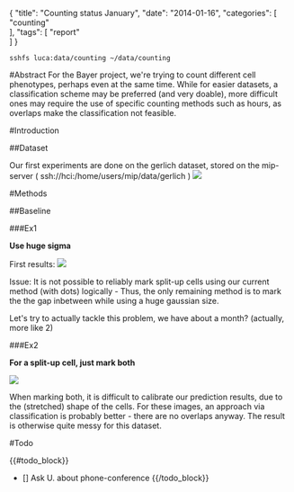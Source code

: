 {
  "title": "Counting status January",
  "date": "2014-01-16",
  "categories": [
 "counting"   
  ],
  "tags": [
  "report"  
  ]
}


``sshfs luca:data/counting ~/data/counting``

#Abstract
For the Bayer project, we're trying to count different cell phenotypes, perhaps even at the same time.
While for easier datasets, a classification scheme may be preferred (and very doable), more difficult ones may require
the use of specific counting methods such as hours, as overlaps make the classification not feasible.

#Introduction

##Dataset

Our first experiments are done on the gerlich dataset, stored on the mip-server ( ssh://hci:/home/users/mip/data/gerlich )
![]({{urls.media}}/counting/results/gerlich.jpg)




#Methods

##Baseline

###Ex1

**Use huge sigma**

First results:
![]({{urls.media}}/counting/results/gerlich1.png)

Issue: It is not possible to reliably mark split-up cells using our current
method (with dots) logically - Thus, the only remaining method is to mark the
the gap inbetween while using a huge gaussian size.

Let's try to actually tackle this problem, we have about a month? (actually, more like 2)



###Ex2

**For a split-up cell, just mark both**

![]({{urls.media}}/counting/results/gerlich2.png)

When marking both, it is difficult to calibrate our prediction results, due to the (stretched) shape of the cells.
For these images, an approach via classification is probably better - there are no overlaps anyway.
The result is otherwise quite messy for this dataset.

#Todo

{{#todo_block}}
- [] Ask U. about phone-conference
{{/todo_block}}
